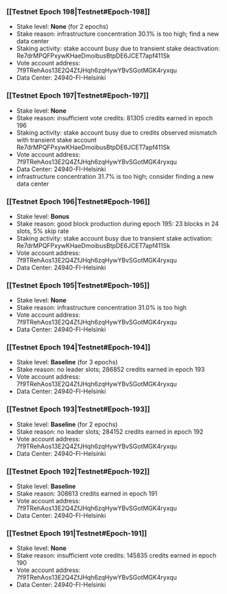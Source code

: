 ### [[Testnet Epoch 198|Testnet#Epoch-198]]
* Stake level: **None** (for 2 epochs)
* Stake reason: infrastructure concentration 30.1% is too high; find a new data center
* Staking activity: stake account busy due to transient stake deactivation: Re7drMPQFPxywKHaeDmoibusBtpDE6JCET7apf411Sk
* Vote account address: 7f9TRehAos13E2Q4ZfJHqh6zqHywYBvSGotMGK4ryxqu
* Data Center: 24940-FI-Helsinki
### [[Testnet Epoch 197|Testnet#Epoch-197]]
* Stake level: **None**
* Stake reason: insufficient vote credits: 81305 credits earned in epoch 196
* Staking activity: stake account busy due to credits observed mismatch with transient stake account Re7drMPQFPxywKHaeDmoibusBtpDE6JCET7apf411Sk
* Vote account address: 7f9TRehAos13E2Q4ZfJHqh6zqHywYBvSGotMGK4ryxqu
* Data Center: 24940-FI-Helsinki
* infrastructure concentration 31.7% is too high; consider finding a new data center
### [[Testnet Epoch 196|Testnet#Epoch-196]]
* Stake level: **Bonus**
* Stake reason: good block production during epoch 195: 23 blocks in 24 slots, 5% skip rate
* Staking activity: stake account busy due to transient stake activation: Re7drMPQFPxywKHaeDmoibusBtpDE6JCET7apf411Sk
* Vote account address: 7f9TRehAos13E2Q4ZfJHqh6zqHywYBvSGotMGK4ryxqu
* Data Center: 24940-FI-Helsinki
### [[Testnet Epoch 195|Testnet#Epoch-195]]
* Stake level: **None**
* Stake reason: infrastructure concentration 31.0% is too high
* Vote account address: 7f9TRehAos13E2Q4ZfJHqh6zqHywYBvSGotMGK4ryxqu
* Data Center: 24940-FI-Helsinki
### [[Testnet Epoch 194|Testnet#Epoch-194]]
* Stake level: **Baseline** (for 3 epochs)
* Stake reason: no leader slots; 286852 credits earned in epoch 193
* Vote account address: 7f9TRehAos13E2Q4ZfJHqh6zqHywYBvSGotMGK4ryxqu
* Data Center: 24940-FI-Helsinki
### [[Testnet Epoch 193|Testnet#Epoch-193]]
* Stake level: **Baseline** (for 2 epochs)
* Stake reason: no leader slots; 284152 credits earned in epoch 192
* Vote account address: 7f9TRehAos13E2Q4ZfJHqh6zqHywYBvSGotMGK4ryxqu
* Data Center: 24940-FI-Helsinki
### [[Testnet Epoch 192|Testnet#Epoch-192]]
* Stake level: **Baseline**
* Stake reason: 308613 credits earned in epoch 191
* Vote account address: 7f9TRehAos13E2Q4ZfJHqh6zqHywYBvSGotMGK4ryxqu
* Data Center: 24940-FI-Helsinki
### [[Testnet Epoch 191|Testnet#Epoch-191]]
* Stake level: **None**
* Stake reason: insufficient vote credits: 145835 credits earned in epoch 190
* Vote account address: 7f9TRehAos13E2Q4ZfJHqh6zqHywYBvSGotMGK4ryxqu
* Data Center: 24940-FI-Helsinki